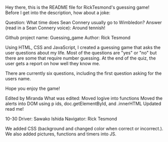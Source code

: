 Hey there, this is the README file for RickTesmond's guessing game!
Before I get into the description, how about a joke:

Question: What time does Sean Connery usually go to Wimbledon?
Answer (read in a Sean Connery voice): Around tennish!


Github project name: Guessing_game
Author: Rick Tesmond

Using HTML, CSS and JavaScript, I created a guessing game that asks the user questions about my life. Most of the questions are "yes" or "no" but there are some that require number guessing. At the end of the quiz, the user gets a report on how well they know me.

There are currently six questions, including the first question asking for the users name.

Hope you enjoy the game!

Edited by Miranda
What was edited:
  Moved logive into functions
  Moved the alerts into DOM using p ids, doc.getElementById, and .innerHTML
  Updated read me!

10-30
Driver: Sawako Ishida
Navigator: Rick Tesmond

We added CSS (background and changed color when correct or incorrect.). We also added pictures, functions and timers into JS.


